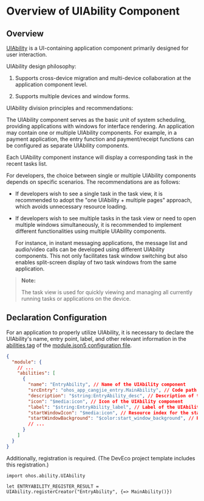 # Overview of UIAbility Component

## Overview

[UIAbility](../../../API_Reference/source_en/apis/AbilityKit/cj-apis-ability.md#class-uiability) is a UI-containing application component primarily designed for user interaction.

UIAbility design philosophy:

1. Supports cross-device migration and multi-device collaboration at the application component level.

2. Supports multiple devices and window forms.

UIAbility division principles and recommendations:

The UIAbility component serves as the basic unit of system scheduling, providing applications with windows for interface rendering. An application may contain one or multiple UIAbility components. For example, in a payment application, the entry function and payment/receipt functions can be configured as separate UIAbility components.

Each UIAbility component instance will display a corresponding task in the recent tasks list.

For developers, the choice between single or multiple UIAbility components depends on specific scenarios. The recommendations are as follows:

- If developers wish to see a single task in the task view, it is recommended to adopt the "one UIAbility + multiple pages" approach, which avoids unnecessary resource loading.
- If developers wish to see multiple tasks in the task view or need to open multiple windows simultaneously, it is recommended to implement different functionalities using multiple UIAbility components.

    For instance, in instant messaging applications, the message list and audio/video calls can be developed using different UIAbility components. This not only facilitates task window switching but also enables split-screen display of two task windows from the same application.

> **Note:**
>
> The task view is used for quickly viewing and managing all currently running tasks or applications on the device.

## Declaration Configuration

For an application to properly utilize UIAbility, it is necessary to declare the UIAbility's name, entry point, label, and other relevant information in the [abilities tag](../cj-start/basic-knowledge/module-configuration-file.md#abilities-tag) of the [module.json5 configuration file](../cj-start/basic-knowledge/module-configuration-file.md).

```json
{
  "module": {
    // ...
    "abilities": [
      {
        "name": "EntryAbility", // Name of the UIAbility component
        "srcEntry": "ohos_app_cangjie_entry.MainAbility", // Code path of the UIAbility component
        "description": "$string:EntryAbility_desc", // Description of the UIAbility component
        "icon": "$media:icon", // Icon of the UIAbility component
        "label": "$string:EntryAbility_label", // Label of the UIAbility component
        "startWindowIcon": "$media:icon", // Resource index for the start page icon of the UIAbility component
        "startWindowBackground": "$color:start_window_background", // Resource index for the start page background color of the UIAbility component
        // ...
      }
    ]
  }
}
```

Additionally, registration is required. (The DevEco project template includes this registration.)

<!-- compile -->

```cangjie
import ohos.ability.UIAbility

let ENTRYABILITY_REGISTER_RESULT = UIAbility.registerCreator("EntryAbility", {=> MainAbility()})
```